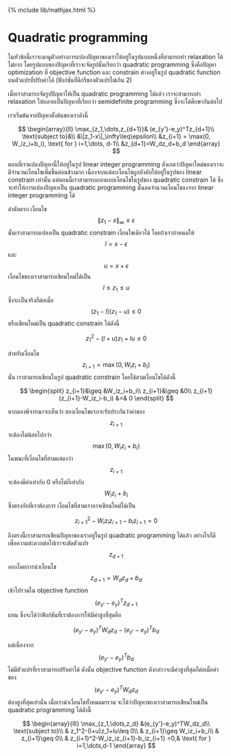 {% include lib/mathjax.html %}
# Quadratic programming 

ในหัวข้อนี้เราจะมาดูตัวอย่างการแปลงปัญหาของเราให้อยู่ในรูปแบบหนึ่งที่สามารถทำ relaxation ได้ไม่ยาก โดยรูปแบบของปัญหาที่เราจะจัดรูปนั้นเรียกว่า quadratic programming ซึ่งคือปัญหา optimization
ที่ objective function และ constrain ต่างอยู่ในรูป quadratic function บนตัวแปรที่ปรับค่าได้ (ฟังก์ชันที่ดีกรีของตัวแปรไม่เกิน 2)

เมื่อเราสามารถจัดรูปปัญหาให้เป็น quadratic programming ได้แล้ว เราจะสามารถทำ relaxation ให้กลายเป็นปัญหาที่เรียกว่า semidefinite programming ซึ่งจะได้ศึกษากันต่อไป

เราเริ่มต้นจากปัญหาตั้งต้นของเราดังนี้

$$
\begin{array}{ll}
\max_{z_1,\dots,z_{d+1}}& (e_{y'}-e_y)^Tz_{d+1}\\
\text{subject to}&\\
&\|z_1-x\|_\infty\leq\epsilon\\
&z_{i+1} = \max(0, W_iz_i+b_i), \text{ for } i=1,\dots, d-1\\
&z_{d+1}=W_dz_d+b_d
\end{array}
$$

ตอนที่เราแปลงปัญหานี้ให้อยู่ในรูป linear integer programming สังเกตว่าปัญหาใหม่ของเราจะมีจำนวนเงื่อนไขเพิ่มขึ้นค่อนข้างมาก
เนื่องจากแต่ละเงื่อนไขถูกบังคับให้อยู่ในรูปของ linear constrain เท่านั้น แต่ตอนนี้เราสามารถออกแบบเงื่อนไขในรูปของ quadratic constrain ได้
ซึ่งจะทำให้การแปลงปัญหาเป็น quadratic programming นั้นลดจำนวนเงื่อนไขลงจาก linear integer programming ได้

ลำดับแรก เงื่อนไข $$\|z_1-x\|_\infty\leq\epsilon$$ นั้นเราสามารถแปลงเป็น quadratic constrain เงื่อนไขเดียวได้
โดยถ้าเรากำหนดให้ $$l = x-\epsilon$$ และ $$u=x+\epsilon$$ เงื่อนไขของเราสามารถเขียนใหม่ได้เป็น $$l\leq z_1\leq u$$
ซึ่งจะเป็นจริงก็ต่อเมื่อ $$(z_1-l)(z_1-u)\leq 0$$ 
หรือเขียนใหม่เป็น quadratic constrain ได้ดังนี้

$$
z_1^2-(l+u)z_1+lu\leq 0
$$

สำหรับเงื่อนไข $$z_{i+1}=\max(0,W_iz_i+b_i)$$ นั้น เราสามารถเขียนในรูป quadratic constrain โดยใช้สามเงื่อนไขได้ดังนี้

$$
\begin{split}
z_{i+1}&\geq &W_iz_i+b_i\\
z_{i+1}&\geq &0\\
z_{i+1}(z_{i+1}-W_iz_i-b_i) &=& 0
\end{split}
$$

หากลองพิจารณาจะเห็นว่า สองเงื่อนไขแรกจะรับประกันว่าค่าของ $$z_{i+1}$$ จะต้องไม่น้อยไปกว่า $$\max(0,W_iz_i+b_i)$$ ในขณะที่เงื่อนไขที่สามแสดงว่า $$z_{i+1}$$ จะต้องมีค่าเท่ากับ 0 หรือไม่ก็เท่ากับ $$W_iz_i+b_i$$ ซึ่งตรงกับที่เราต้องการ เงื่อนไขที่สามเราอาจเขียนใหม่ได้เป็น 

$$
z_{i+1}^2-W_iz_iz_{i+1}-b_iz_{i+1} =0
$$

ถึงตรงนี้เราสามารถเขียนปัญหาของเราอยู่ในรูป quadratic programming ได้แล้ว อย่างไรก็ดี เพื่อความสะดวกต่อไปเราจะตัดตัวแปร $$z_{d+1}$$ ออกโดยการนำเงื่อนไข $$z_{d+1}=W_dz_d+b_d$$ เข้าไปรวมใน objective function $$(e_{y'}-e_y)^Tz_{d+1}$$ แทน
ซึ่งจะได้ว่าฟังก์ชันที่เราต้องการให้มีค่าสูงที่สุดคือ 

$$
(e_{y'}-e_y)^TW_dz_d - (e_{y'}-e_y)^Tb_d
$$

แต่เนื่องจาก $$(e_{y'}-e_y)^Tb_d$$ ไม่มีตัวแปรที่เราสามารถปรับค่าได้ ดังนั้น objective function ดังกล่าวจะมีค่าสูงที่สุดก็ต่อเมื่อค่าของ $$(e_{y'}-e_y)^TW_dz_d $$ ต้องสูงที่สุดเท่านั้น เมื่อเรานำเงื่อนไขทั้งหมดมารวม จะได้ว่าปัญหาของเราสามารถเขียนใหม่เป็น quadratic programming ได้ดังนี้

$$
\begin{array}{lll}
\max_{z_1,\dots,z_d} &(e_{y'}-e_y)^TW_dz_d\\
\text{subject to}\\
& z_1^2-(l+u)z_1+lu\leq 0\\
& z_{i+1}\geq W_iz_i+b_i\\
& z_{i+1}\geq 0\\
& z_{i+1}^2-W_iz_iz_{i+1}-b_iz_{i+1} =0,& \text{ for } i=1,\dots,d-1
\end{array}
$$
